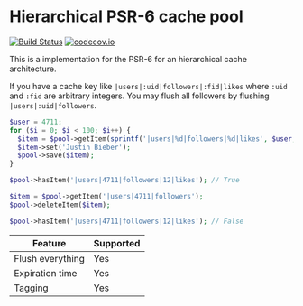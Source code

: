 # Hierarchical PSR-6 cache pool 
[![Build Status](https://travis-ci.org/php-cache/hierarchical-cache.svg?branch=master)](https://travis-ci.org/php-cache/hierarchical-cache) [![codecov.io](https://codecov.io/github/php-cache/hierarchical-cache/coverage.svg?branch=master)](https://codecov.io/github/php-cache/hierarchical-cache?branch=master)

This is a implementation for the PSR-6 for an hierarchical cache architecture. 

If you have a cache key like `|users|:uid|followers|:fid|likes` where `:uid` and `:fid` are arbitrary integers. You
 may flush all followers by flushing `|users|:uid|followers`.
 
```php
$user = 4711;
for ($i = 0; $i < 100; $i++) {
  $item = $pool->getItem(sprintf('|users|%d|followers|%d|likes', $user, $i));
  $item->set('Justin Bieber');
  $pool->save($item);
}

$pool->hasItem('|users|4711|followers|12|likes'); // True

$item = $pool->getItem('|users|4711|followers');
$pool->deleteItem($item);

$pool->hasItem('|users|4711|followers|12|likes'); // False
```

| Feature | Supported |
| ------- | --------- | 
| Flush everything | Yes 
| Expiration time | Yes
| Tagging | Yes
